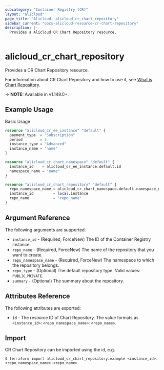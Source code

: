 ```yaml
---
subcategory: "Container Registry (CR)"
layout: "alicloud"
page_title: "Alicloud: alicloud_cr_chart_repository"
sidebar_current: "docs-alicloud-resource-cr-chart-repository"
description: |-
  Provides a Alicloud CR Chart Repository resource.
---
```


# alicloud\_cr\_chart\_repository

Provides a CR Chart Repository resource.

For information about CR Chart Repository and how to use it, see [What is Chart Repository](https://www.alibabacloud.com/help/doc-detail/145318.htm).

-> **NOTE:** Available in v1.149.0+.

## Example Usage

Basic Usage

```terraform
resource "alicloud_cr_ee_instance" "default" {
  payment_type  = "Subscription"
  period        = 1
  instance_type = "Advanced"
  instance_name = "name"
}

resource "alicloud_cr_chart_namespace" "default" {
  instance_id    = alicloud_cr_ee_instance.default.id
  namespace_name = "name"
}

resource "alicloud_cr_chart_repository" "default" {
  repo_namespace_name = alicloud_cr_chart_namespace.default.namespace_name
  instance_id         = local.instance
  repo_name           = "repo_name"
}

```

## Argument Reference

The following arguments are supported:

* `instance_id` - (Required, ForceNew) The ID of the Container Registry instance.
* `repo_name` - (Required, ForceNew) The name of the repository that you want to create.
* `repo_namespace_name` - (Required, ForceNew) The namespace to which the repository belongs.
* `repo_type` - (Optional) The default repository type. Valid values: `PUBLIC`,`PRIVATE`.
* `summary` - (Optional) The summary about the repository.

## Attributes Reference

The following attributes are exported:

* `id` - The resource ID of Chart Repository. The value formats as `<instance_id>:<repo_namespace_name>:<repo_name>`.

## Import

CR Chart Repository can be imported using the id, e.g.

```shell
$ terraform import alicloud_cr_chart_repository.example <instance_id>:<repo_namespace_name>:<repo_name>
```